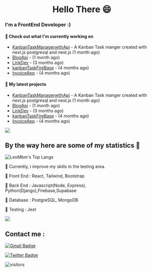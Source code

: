 <h1 align="center">Hello There 😄 </h1>

### I'm a FrontEnd Developer :)

#### 👷 Check out what I'm currently working on

- [KanbanTaskManagerwithApi](https://github.com/lucaszebre/kanbanwithapi) - A Kanban Task manger created with next.js postgresql and nest.js (1 month ago)
- [BlogApi](https://github.com/lucaszebre/BlogApi) -  (1 month ago)
- [LinkDev](https://github.com/lucaszebre/linkdev2) -  (3 months ago)
- [kanbanTaskFireBase](https://github.com/lucaszebre/kanbanFirebase) -  (4 months ago)
- [InvoiceApp](https://github.com/lucaszebre/invoice) -  (4 months ago)

#### 🌱 My latest projects

- [KanbanTaskManagerwithApi](https://github.com/lucaszebre/kanbanwithapi) - A Kanban Task manger created with next.js postgresql and nest.js (1 month ago)
- [BlogApi](https://github.com/lucaszebre/BlogApi) -  (1 month ago)
- [LinkDev](https://github.com/lucaszebre/linkdev2) -  (3 months ago)
- [kanbanTaskFireBase](https://github.com/lucaszebre/kanbanFirebase) -  (4 months ago)
- [InvoiceApp](https://github.com/lucaszebre/invoice) -  (4 months ago)



<a href="https://www.youtube.com/watch?v=nC9dQOnUyao"><img src="https://indianmemetemplates.com/wp-content/uploads/Computer-Guy.jpg"></a>


## By the way here are some of my statistics 🚀
![LeoMbm's Top Langs](https://github-readme-stats.vercel.app/api/top-langs/?username=lucaszebre&theme=tokyonight&layout=compact)

🌱 Currently, i improve my skills in the testing area.

🧱 Front End : React, Tailwind, Bootstrap

🧱 Back End : Javascript(Node, Express), Python(Django),Firebase,Supabase

🧱 Database : PostgreSQL, MongoDB

🧱 Testing : Jest




<a href="https://www.youtube.com/watch?v=dQw4w9WgXcQ"><img src="https://user-images.githubusercontent.com/73097560/115834477-dbab4500-a447-11eb-908a-139a6edaec5c.gif"></a>

## Contact me : 
[![Gmail Badge](https://img.shields.io/badge/-lucaszebre1@gmail.com-blue?style=flat-roundedrectangle&logo=Gmail&logoColor=white&link=mailto:lucaszebre1@gmail.com)](lucaszebre1@gmail.com)

[![Twitter Badge](https://img.shields.io/badge/-@ZebreLucas-1ca0f1?style=flat-square&labelColor=1ca0f1&logo=twitter&logoColor=white&link=https://twitter.com/ZebreLucas)](https://twitter.com/ZebreLucas) 


![visitors](https://komarev.com/ghpvc/?username=lucaszebre&color=yellow)

